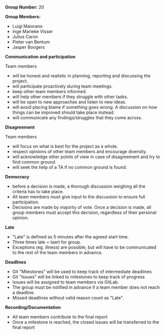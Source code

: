 **Group Number:** 20

**Group Members:**

*	Luigi Maiorano
*	Inge Marieke Visser
*	Julius Caron
*	Pieter van Bentum
*	Jasper Boogers

**Communication and participation**

Team members
*	will be honest and realistic in planning, reporting and discussing the project.
*	will participate proactively during team meetings.
*	keep other team members informed.
*	will help other members if they struggle with other tasks.
*	will be open to new approaches and listen to new ideas.
*	will avoid placing blame if something goes wrong. A discussion on how things can be improved should take place instead.
*	will communicate any findings/struggles that they come across.

**Disagreement**

Team members
*	will focus on what is best for the project as a whole.
*	respect opinions of other team members and encourage diversity.
*	will acknowledge other points of view in case of disagreement and try to find common ground.
*	will seek the help of a TA if no common ground is found.

**Democracy**

*	before a decision is made, a thorough discussion weighing all the criteria has to take place.
*	All team members must give input to the discussion to ensure full participation.
*	Decisions are made by majority of vote. Once a decision is made, all group members must accept this decision, regardless of their personal opinion.

**Late**

*	"Late" is defined as 5 minutes after the agreed start time.
*	Three times late = taart for group. 
*	Exceptions (eg. illness) are possible, but will have to be communicated to the rest of the team members in advance.


**Deadlines**

*   Git "Milestones" will be used to keep track of intermediate deadlines
*   Git "Issues" will be linked to milestones to keep track of progress
*   Issues will be assigned to team members via GitLab.
*   The group must be notified in advance if a team member does not reach a deadline.
*   Missed deadlines without valid reason count as "Late".

**Recording/Documentation**

*   All team members contribute to the final report
*   Once a milestone is reached, the closed issues will be transferred to the final report  


